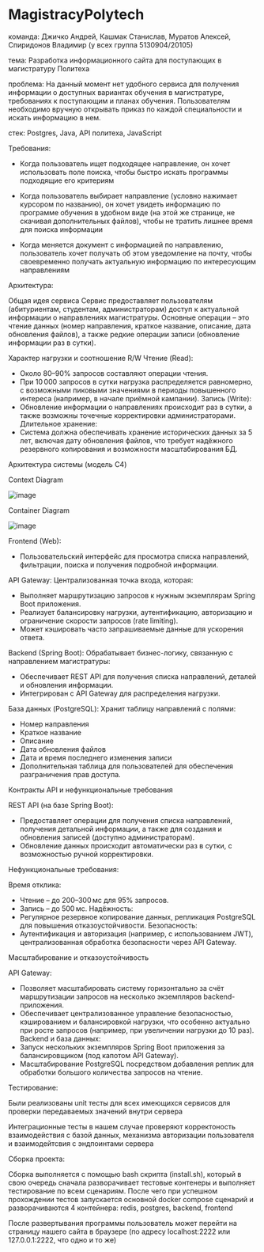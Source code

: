 # MagistracyPolytech
команда: Джичко Андрей, Кашмак Станислав, Муратов Алексей, Спиридонов Владимир (у всех группа 5130904/20105)

тема: 
Разработка информационного сайта для поступающих в магистратуру Политеха

проблема: 
На данный момент нет удобного сервиса для получения информации о доступных вариантах обучения в магистратуре, требованиях к поступающим и планах обучения. Пользователям необходимо вручную открывать приказ по каждой специальности и искать информацию в нем.

 
стек: Postgres, Java, API политеха, JavaScript



Требования:

- Когда пользователь ищет подходящее направление, он хочет использовать поле поиска, чтобы быстро искать программы подходящие его критериям

- Когда пользователь выбирает направление (условно нажимает курсором по названию), он хочет увидеть информацию по программе обучения в удобном виде (на этой же странице, не скачивая дополнительных файлов), чтобы не тратить лишнее время для поиска информации

- Когда меняется документ с информацией по направлению, пользователь хочет получать об этом уведомление на почту, чтобы своевременно получать актуальную информацию по интересующим направлениям



Архитектура:

Общая идея сервиса
Сервис предоставляет пользователям (абитуриентам, студентам, администраторам) доступ к актуальной информации о направлениях магистратуры. Основные операции – это чтение данных (номер направления, краткое название, описание, дата обновления файлов), а также редкие операции записи (обновление информации раз в сутки).

Характер нагрузки и соотношение R/W
Чтение (Read):
  - Около 80–90% запросов составляют операции чтения.
  - При 10 000 запросов в сутки нагрузка распределяется 	равномерно, с возможными пиковыми значениями в периоды 	повышенного интереса (например, в начале приёмной кампании).
Запись (Write):
  - Обновление информации о направлениях происходит раз в сутки, а также возможны точечные корректировки администраторами.
Длительное хранение:
  - Система должна обеспечивать хранение исторических данных за 5 лет, включая дату обновления файлов, что требует надёжного резервного копирования и возможности масштабирования БД.

Архитектура системы (модель C4)

Context Diagram

   ![image](https://github.com/user-attachments/assets/5922abb6-580e-403a-9d21-9534867dce38)
   
Container Diagram

   ![image](https://github.com/user-attachments/assets/72495ffc-0a37-4031-9635-6180eac5102d)


Frontend (Web):
  - Пользовательский интерфейс для просмотра списка направлений, фильтрации, поиска и получения подробной информации.
  
API Gateway:
  Централизованная точка входа, которая:
  - Выполняет маршрутизацию запросов к нужным экземплярам Spring Boot приложения.
  - Реализует балансировку нагрузки, аутентификацию, авторизацию и ограничение скорости запросов (rate limiting).
  - Может кэшировать часто запрашиваемые данные для ускорения ответа.
  
Backend (Spring Boot):
  Обрабатывает бизнес-логику, связанную с направлением магистратуры:
  - Обеспечивает REST API для получения списка направлений, деталей и обновления информации.
  - Интегрирован с API Gateway для распределения нагрузки.
  
База данных (PostgreSQL):
  Хранит таблицу направлений с полями:
  - Номер направления
  - Краткое название
  - Описание
  - Дата обновления файлов
  - Дата и время последнего изменения записи
  - Дополнительная таблица для пользователей для обеспечения разграничения прав доступа.

  
Контракты API и нефункциональные требования

REST API (на базе Spring Boot):
  - Предоставляет операции для получения списка направлений, получения детальной информации, а также для создания и обновления записей (доступно администраторам).
  - Обновление данных происходит автоматически раз в сутки, с возможностью ручной корректировки.
  
Нефункциональные требования:

  Время отклика:
  - Чтение – до 200–300 мс для 95% запросов.
  - Запись – до 500 мс.
  Надёжность:
  - Регулярное резервное копирование данных, репликация PostgreSQL для повышения отказоустойчивости.
  Безопасность:
  - Аутентификация и авторизация (например, с использованием JWT), централизованная обработка безопасности через API Gateway.
  
Масштабирование и отказоустойчивость

API Gateway:
  - Позволяет масштабировать систему горизонтально за счёт маршрутизации запросов на несколько экземпляров backend-приложения.
  - Обеспечивает централизованное управление безопасностью, кэшированием и балансировкой нагрузки, что особенно актуально при росте запросов (например, при увеличении нагрузки до 10 раз).
Backend и база данных:
  - Запуск нескольких экземпляров Spring Boot приложения за балансировщиком (под капотом API Gateway).
  - Масштабирование PostgreSQL посредством добавления реплик для обработки большого количества запросов на чтение.



Тестирование:

Были реализованы unit тесты для всех имеющихся сервисов для проверки передаваемых значений внутри сервера

Интеграционные тесты в нашем случае проверяют корректоность взаимодействия с базой данных, механизма авторизации пользователя и взаимодейтсвия с эндпоинтами сервера



Сборка проекта:

Сборка выполняется с помощью bash скрипта (install.sh), который в свою очередь сначала разворачивает тестовые контенеры и выполняет тестирование по всем сценариям. После чего при успешном прохождении тестов запускается основной docker compose сценарий и разворачиваются 4 контейнера: redis, postgres, backend, frontend

После развертывания программы пользователь может перейти на страницу нашего сайта в браузере (по адресу localhost:2222 или 127.0.0.1:2222, что одно и то же)

